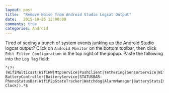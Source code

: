 ```yaml
---
layout: post
title:  "Remove Noise from Android Studio Logcat Output"
date:   2015-10-26 12:00:00
comments: true
categories: Android
---
```


Tired of seeing a bunch of system events junking up the Android Studio logcat output? Click on `Android Monitor` on the bottom toolbar, then click `Edit Filter Configuration` in the top right of the popup. Paste the following into the `Log Tag` field:

```
^(?!(WifiMulticast|WifiHW|MtpService|PushClient|Tethering|SensorService|WifiStateMachine|hawaii.hwcomposer|AnyDo|PowerManagerService|Monitor|IconMerger|InputMethodManager|SignalClusterView_dual|StatusBar.NetworkController_dual|LocationManagerService|Provider|SurfaceTextureClient|ImageLoader|dalvikvm|OpenGLRenderer|skia|AbsListView|MediaPlayer|AudioManager|VelocityTracker|Drv|Jpeg|CdpDrv|IspDrv|TpipeDrv|iio|ImgScaler|IMG_MMU|ResMgrDrv|JpgDecComp|JpgDecPipe|mHalJpgDec|PipeMgstatrDrv|mHalJpgParser|jdwp|libEGL|Zygote|Trace|InputEventReceiver|SpannableStringBuilder|IInputConnectionWrapper|MotionRecognitionManager|LoadedApk|Settings|PhoneWindow|Choreographer|v_galz|SensorManager|Sensors|GC|LockPatternUtils|STATUSBAR*|SignalStrength|STATUSBAR-BatteryController|BatteryService|STATUSBAR-PhoneStatusBar|WifiP2pStateTracker|Watchdog|AlarmManager|BatteryStatsImpl|STATUSBAR-Clock)).*$
```

